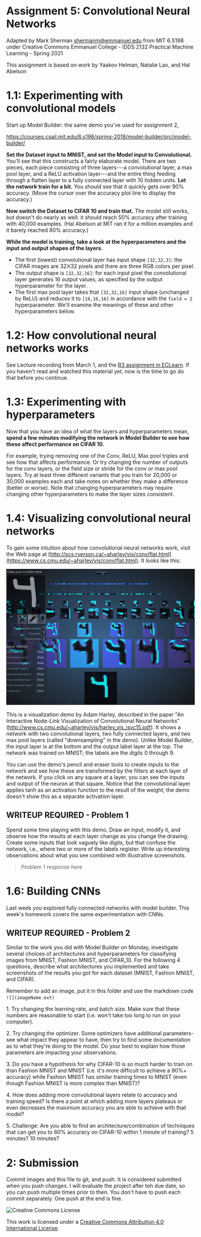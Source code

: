 # Assignment 5: Convolutional Neural Networks
Adapted by Mark Sherman <shermanm@emmanuel.edu> from MIT 6.S198 under Creative Commons
Emmanuel College - IDDS 2132 Practical Machine Learning - Spring 2021

This assignment is based on work by Yaakov Helman, Natalie Lao, and Hal Abelson

1.1: Experimenting with convolutional models
============================================

Start up Model Builder: the same demo you've used for assignment 2,[ ](https://courses.csail.mit.edu/6.s198/spring-2018/model-builder/src/model-builder/)

<https://courses.csail.mit.edu/6.s198/spring-2018/model-builder/src/model-builder/>

**Set the Dataset input to MNIST, and set the Model input to Convolutional.** You'll see that this constructs a fairly elaborate model. There are two pieces, each piece consisting of three layers---a convolutional layer, a max pool layer, and a ReLU activation layer---and the entire thing feeding through a flatten layer to a fully connected layer with 10 hidden units. **Let the network train for a bit.** You should see that it quickly gets over 90% accuracy. (Move the cursor over the accuracy plot line to display the accuracy.)

**Now switch the Dataset to CIFAR 10 and train that.** The model still works, but doesn't do nearly as well: it should reach 50% accuracy after training with 40,000 examples. (Hal Abelson at MIT ran it for a million examples and it barely reached 80% accuracy.) 

**While the model is training, take a look at the hyperparameters and the input and output shapes of the layers.** 
- The first (lowest) convolutional layer has input shape `[32,32,3]`: the CIFAR images are 32⨉32 pixels and there are three RGB colors per pixel.
- The output shape is `[32,32,16]`: for each input pixel the convolutional layer generates 16 output values, as specified by the output hyperparameter for the layer.
- The first max pool layer takes that `[32,32,16]` input shape (unchanged by ReLU) and reduces it to `[16,16,16]` in accordance with the `field = 2` hyperparameter. We'll examine the meanings of these and other hyperparameters below.

1.2: How convolutional neural networks works
============================================

See Lecture recording from March 1, and the [R3 assignment in ECLearn](https://eclearn.emmanuel.edu/courses/3147959/assignments/31612152). If you haven't read and watched this material yet, now is the time to go do that before you continue. 

1.3: Experimenting with hyperparameters
=======================================

Now that you have an idea of what the layers and hyperparameters mean, **spend a few minutes modifying the network in Model Builder to see how these affect performance on CIFAR 10.**

For example, trying removing one of the Conv, ReLU, Max pool triples and see how that affects performance. Or try changing the number of outputs for the conv layers, or the field size or stride for the conv or max pool layers. Try at least three different variants that you train for 20,000 or 30,000 examples each and take notes on whether they make a difference (better or worse). Note that changing hyperparameters may require changing other hyperparameters to make the layer sizes consistent.

1.4: Visualizing convolutional neural networks
==============================================

To gain some intuition about how convolutional neural networks work, visit the Web page at [http://scs.ryerson.ca/~aharley/vis/conv/flat.html](https://www.cs.cmu.edu/~aharley/vis/conv/flat.html). It looks like this:

![display of webpage](img/harley-conv.jpg)

This is a visualization demo by Adam Harley, described in the paper "An Interactive Node-Link Visualization of Convolutional Neural Networks" (<http://www.cs.cmu.edu/~aharley/vis/harley_vis_isvc15.pdf>). It shows a network with two convolutional layers, two fully connected layers, and two max pool layers (called "downsampling" in the demo). Unlike Model Builder, the input layer is at the bottom and the output label layer at the top. The network was trained on MNIST; the labels are the digits 0 through 9.

You can use the demo's pencil and eraser tools to create inputs to the network and see how these are transformed by the filters at each layer of the network. If you click on any square at a layer, you can see the inputs and output of the neuron at that square. Notice that the convolutional layer applies tanh as an activation function to the result of the weight; the demo doesn't show this as a separate activation layer.

## WRITEUP REQUIRED - Problem 1

Spend some time playing with this demo. Draw an input, modify it, and observe how the results at each layer change as you change the drawing. Create some inputs that look vaguely like digits, but that confuse the network, i.e., where two or more of the labels register. Write up interesting observations about what you see combined with illustrative screenshots.

> Problem 1 response here

1.6: Building CNNs 
==================

Last week you explored fully connected networks with model builder. This week's homework covers the same experimentation with CNNs.

## WRITEUP REQUIRED - Problem 2

Similar to the work you did with Model Builder on Monday, investigate several choices of architectures and hyperparameters for classifying images from MNIST, Fashion MNIST, and CIFAR_10. For the following 4 questions, describe what architectures you implemented and take screenshots of the results you got for each dataset (MNIST, Fashion MNIST, and CIFAR).

Remember to add an image, put it in this folder and use the markdown code `![](imageName.ext)`

1\. Try changing the learning rate, and batch size. Make sure that these numbers are reasonable to start (i.e. won't take too long to run on your computer).

2\. Try changing the optimizer. Some optimizers have additional parameters- see what impact they appear to have, then try to find some documentation as to what they're doing to the model. Do your best to explain how those parameters are impacting your observations.

3\. Do you have a hypothesis for why CIFAR-10 is so much harder to train on than Fashion MNIST and MNIST (i.e. it's more difficult to achieve a 90%+ accuracy) while Fashion MNIST has similar training times to MNIST (even though Fashion MNIST is more complex than MNIST)?

4\. How does adding more convolutional layers relate to accuracy and training speed? Is there a point at which adding more layers plateaus or even decreases the maximum accuracy you are able to achieve with that model?

5\. Challenge: Are you able to find an architecture/combination of techniques that can get you to 60% accuracy on CIFAR-10 within 1 minute of training? 5 minutes? 10 minutes?

2: Submission 
==============

Commit images and this file to git, and push. It is considered submitted when you push changes. I will evaluate the project after teh due date, so you can push multiple times prior to then. You don't have to push each commit separately. One push at the end is fine. 

![Creative Commons License](https://lh5.googleusercontent.com/x-wojjJqkwgbIsS8V_DZQTKVM778hK75oD6bRsEyru_NZ5OmFJW_NmaEXk9nhpJvFLDmRC83VzGdW-kPim4B7aef3C9eCKhsH-2mgUbD99DoP0K-gAzrPY8FdMkNtN_KI83Q9CKz)

This work is licensed under a [Creative Commons Attribution 4.0 International License](http://creativecommons.org/licenses/by/4.0/).
